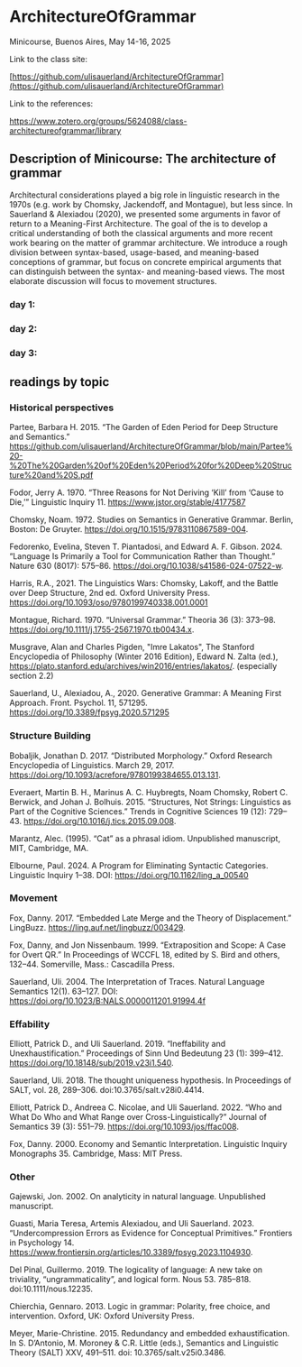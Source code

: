 # ArchitectureOfGrammar
Minicourse, Buenos Aires, May 14-16, 2025

Link to the class site:

[https://github.com/ulisauerland/ArchitectureOfGrammar](https://github.com/ulisauerland/ArchitectureOfGrammar)

Link to the references:

https://www.zotero.org/groups/5624088/class-architectureofgrammar/library


## Description of Minicourse: The architecture of grammar

Architectural considerations played a big role in linguistic research in the 1970s (e.g. work by Chomsky, Jackendoff, and Montague), but less since.  In Sauerland & Alexiadou (2020), we presented some arguments in favor of return to a Meaning-First Architecture.  The goal of the is to develop a critical understanding of both the classical arguments and more recent work bearing on the matter of grammar architecture.  We introduce a rough division between syntax-based, usage-based, and meaning-based conceptions of grammar, but focus on concrete empirical arguments that can distinguish between the syntax- and meaning-based views.  The most elaborate discussion will focus to movement structures.

### day 1: 

### day 2: 

### day 3: 


## readings by topic

### Historical perspectives

Partee, Barbara H. 2015. “The Garden of Eden Period for Deep Structure and Semantics.”
https://github.com/ulisauerland/ArchitectureOfGrammar/blob/main/Partee%20-%20The%20Garden%20of%20Eden%20Period%20for%20Deep%20Structure%20and%20S.pdf

Fodor, Jerry A. 1970. “Three Reasons for Not Deriving ‘Kill’ from ‘Cause to Die,’” Linguistic Inquiry 11. https://www.jstor.org/stable/4177587

Chomsky, Noam. 1972. Studies on Semantics in Generative Grammar. Berlin, Boston: De Gruyter. https://doi.org/10.1515/9783110867589-004.

Fedorenko, Evelina, Steven T. Piantadosi, and Edward A. F. Gibson. 2024. “Language Is Primarily a Tool for Communication Rather than Thought.” Nature 630 (8017): 575–86. https://doi.org/10.1038/s41586-024-07522-w.

Harris, R.A., 2021. The Linguistics Wars: Chomsky, Lakoff, and the Battle over Deep Structure, 2nd ed. Oxford University Press. https://doi.org/10.1093/oso/9780199740338.001.0001

Montague, Richard. 1970. “Universal Grammar.” Theoria 36 (3): 373–98. https://doi.org/10.1111/j.1755-2567.1970.tb00434.x.

Musgrave, Alan and Charles Pigden, "Imre Lakatos", The Stanford Encyclopedia of Philosophy (Winter 2016 Edition), Edward N. Zalta (ed.), https://plato.stanford.edu/archives/win2016/entries/lakatos/.
(especially section 2.2)

Sauerland, U., Alexiadou, A., 2020. Generative Grammar: A Meaning First Approach. Front.
Psychol. 11, 571295. https://doi.org/10.3389/fpsyg.2020.571295


### Structure Building

Bobaljik, Jonathan D. 2017. “Distributed Morphology.” Oxford Research Encyclopedia of Linguistics. March 29, 2017. https://doi.org/10.1093/acrefore/9780199384655.013.131.

Everaert, Martin B. H., Marinus A. C. Huybregts, Noam Chomsky, Robert C. Berwick, and Johan J. Bolhuis. 2015. “Structures, Not Strings: Linguistics as Part of the Cognitive Sciences.” Trends in Cognitive Sciences 19 (12): 729–43. https://doi.org/10.1016/j.tics.2015.09.008.

Marantz, Alec. (1995). “Cat” as a phrasal idiom. Unpublished manuscript, MIT, Cambridge, MA.

Elbourne, Paul. 2024. A Program for Eliminating Syntactic Categories. Linguistic Inquiry 1–38. DOI: https://doi.org/10.1162/ling_a_00540


### Movement

Fox, Danny. 2017. “Embedded Late Merge and the Theory of Displacement.” LingBuzz. https://ling.auf.net/lingbuzz/003429.

Fox, Danny, and Jon Nissenbaum. 1999. “Extraposition and Scope: A Case for Overt QR.” In Proceedings of WCCFL 18, edited by S. Bird and others, 132–44. Somerville, Mass.: Cascadilla Press.

Sauerland, Uli. 2004. The Interpretation of Traces. Natural Language Semantics 12(1). 63–127. DOI: https://doi.org/10.1023/B:NALS.0000011201.91994.4f


### Effability

Elliott, Patrick D., and Uli Sauerland. 2019. “Ineffability and Unexhaustification.” Proceedings of Sinn Und Bedeutung 23 (1): 399–412. https://doi.org/10.18148/sub/2019.v23i1.540.

Sauerland, Uli. 2018. The thought uniqueness hypothesis. In Proceedings of SALT, vol. 28, 289–306. doi:10.3765/salt.v28i0.4414.

Elliott, Patrick D., Andreea C. Nicolae, and Uli Sauerland. 2022. “Who and What Do Who and What Range over Cross-Linguistically?” Journal of Semantics 39 (3): 551–79. https://doi.org/10.1093/jos/ffac008.

Fox, Danny. 2000. Economy and Semantic Interpretation. Linguistic Inquiry Monographs 35. Cambridge, Mass: MIT Press.

### Other

Gajewski, Jon. 2002. On analyticity in natural language. Unpublished manuscript.

Guasti, Maria Teresa, Artemis Alexiadou, and Uli Sauerland. 2023. “Undercompression Errors as Evidence for Conceptual Primitives.” Frontiers in Psychology 14. https://www.frontiersin.org/articles/10.3389/fpsyg.2023.1104930.

Del Pinal, Guillermo. 2019. The logicality of language: A new take on triviality, “ungrammaticality”, and logical form. Nous 53. 785–818. doi:10.1111/nous.12235.

Chierchia, Gennaro. 2013. Logic in grammar: Polarity, free choice, and intervention. Oxford, UK: Oxford University Press.

Meyer, Marie-Christine. 2015. Redundancy and embedded exhaustification. In S. D’Antonio, M. Moroney & C.R. Little (eds.), Semantics and Linguistic Theory (SALT) XXV, 491–511. doi: 10.3765/salt.v25i0.3486.
